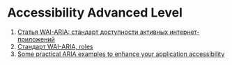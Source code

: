 # Accessibility Advanced Level

1. [Статья WAI-ARIA: стандарт доступности активных интернет-приложений](http://habrahabr.ru/post/40730/)
2. [Стандарт WAI-ARIA, roles](http://www.w3.org/TR/wai-aria/roles)
3. [Some practical ARIA examples to enhance your application accessibility](http://heydonworks.com/practical_aria_examples/)